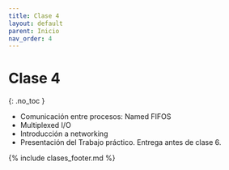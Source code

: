 ```yaml
---
title: Clase 4
layout: default
parent: Inicio
nav_order: 4
---
```


# Clase 4
{: .no_toc }

* Comunicación entre procesos: Named FIFOS
* Multiplexed I/O
* Introducción a networking
* Presentación del Trabajo práctico. Entrega antes de clase 6.

{% include clases_footer.md %}
